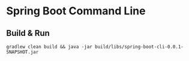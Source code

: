 # Spring Boot Command Line

## Build & Run

`gradlew clean build && java -jar build/libs/spring-boot-cli-0.0.1-SNAPSHOT.jar`